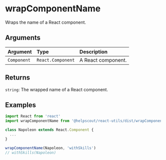 # wrapComponentName

Wraps the name of a React component.

## Arguments

| Argument | Type | Description |
| :--- | :--- | :--- |
| `Component` | `React.Component` | A React component. |

## Returns

`string`: The wrapped name of a React component.

## Examples

```jsx
import React from 'react'
import wrapComponentName from '@helpscout/react-utils/dist/wrapComponentName'

class Napoleon extends React.Component {
  ...
}

wrapComponentName(Napoleon, 'withSkills')
// withSkills(Napoleon)
```

